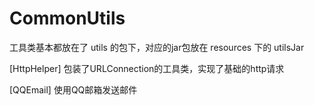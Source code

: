 # CommonUtils
工具类基本都放在了 utils 的包下，对应的jar包放在 resources 下的 utilsJar

[HttpHelper]
包装了URLConnection的工具类，实现了基础的http请求

[QQEmail]
使用QQ邮箱发送邮件
